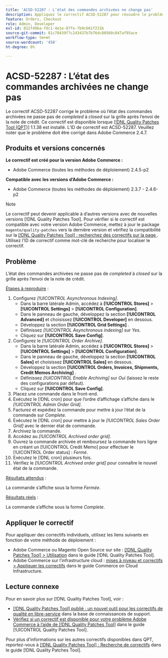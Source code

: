 ```yaml
---
title: 'ACSD-52287 : L’état des commandes archivées ne change pas'
description: Appliquez le correctif ACSD-52287 pour résoudre le problème Adobe Commerce en raison duquel l’état des commandes archivées ne passe pas de *terminé* à *fermé* sur la grille après l’envoi de la note de crédit.
feature: Orders, Checkout
role: Admin, Developer
exl-id: 012f49ba-fdc1-4e1e-87fe-7b9c661f231b
source-git-commit: 81c78439f7c243437b7b76dc80560c847af95ace
workflow-type: tm+mt
source-wordcount: '458'
ht-degree: 0%

---
```


# ACSD-52287 : L’état des commandes archivées ne change pas

Le correctif ACSD-52287 corrige le problème où l’état des commandes archivées ne passe pas de *completed* à *closed* sur la grille après l’envoi de la note de crédit. Ce correctif est disponible lorsque [[!DNL Quality Patches Tool (QPT)]](https://experienceleague.adobe.com/fr/docs/commerce-knowledge-base/kb/announcements/commerce-announcements/magento-quality-patches-released-new-tool-to-self-serve-quality-patches) 1.1.38 est installé. L’ID de correctif est ACSD-52287. Veuillez noter que le problème doit être corrigé dans Adobe Commerce 2.4.7.

## Produits et versions concernés

**Le correctif est créé pour la version Adobe Commerce :**

* Adobe Commerce (toutes les méthodes de déploiement) 2.4.5-p2

**Compatible avec les versions d’Adobe Commerce :**

* Adobe Commerce (toutes les méthodes de déploiement) 2.3.7 - 2.4.6-p2

>[!NOTE]
>
>Le correctif peut devenir applicable à d’autres versions avec de nouvelles versions [!DNL Quality Patches Tool]. Pour vérifier si le correctif est compatible avec votre version Adobe Commerce, mettez à jour le package `magento/quality-patches` vers la dernière version et vérifiez la compatibilité sur la [[!DNL Quality Patches Tool] : recherchez des correctifs sur la page ](https://experienceleague.adobe.com/tools/commerce-quality-patches/index.html?lang=fr). Utilisez l’ID de correctif comme mot-clé de recherche pour localiser le correctif.

## Problème

L’état des commandes archivées ne passe pas de *completed* à *closed* sur la grille après l’envoi de la note de crédit.

<u>Étapes à reproduire</u> :

1. Configurez *[!UICONTROL Asynchronous Indexing]*.
   * Dans la barre latérale Admin, accédez à **[!UICONTROL Stores]** > **[!UICONTROL Settings]** > **[!UICONTROL Configuration]**.
   * Dans le panneau de gauche, développez la section **[!UICONTROL Advanced]** et choisissez **[!UICONTROL Developer]** en dessous.
   * Développez la section **[!UICONTROL Grid Settings]** .
   * Définissez *[!UICONTROL Asynchronous indexing]* sur *Yes*.
   * Cliquez sur **[!UICONTROL Save Config]**.
1. Configurez le *[!UICONTROL Order Archive]*.
   * Dans la barre latérale Admin, accédez à **[!UICONTROL Stores]** > **[!UICONTROL Settings]** > **[!UICONTROL Configuration]**.
   * Dans le panneau de gauche, développez la section **[!UICONTROL Sales]** et choisissez **[!UICONTROL Sales]** en dessous.
   * Développez la section **[!UICONTROL Orders, Invoices, Shipments, Credit Memos Archiving]** .
   * Définissez *[!UICONTROL Enable Archiving]* sur *Oui* (laissez le reste des configurations par défaut).
   * Cliquez sur **[!UICONTROL Save Config]**.
1. Placez une commande dans le front-end.
1. Exécutez le [!DNL cron] pour que l’ordre d’affichage s’affiche dans le *[!UICONTROL Admin Order Grid]*.
1. Facturez et expédiez la commande pour mettre à jour l’état de la commande sur *Complete*.
1. Exécutez le [!DNL cron] pour mettre à jour le *[!UICONTROL Sales Order Grid]* avec le dernier état de commande.
1. Archivez la commande.
1. Accédez au *[!UICONTROL Archived order grid]*.
1. Ouvrez la commande archivée et remboursez la commande hors ligne en créant un [!UICONTROL Credit Memo] pour effectuer le [!UICONTROL Order status] : *Fermé*.
1. Exécutez le [!DNL cron] plusieurs fois.
1. Vérifiez le *[!UICONTROL Archived order grid]* pour connaître le nouvel état de la commande.

<u>Résultats attendus</u> :

La commande s’affiche sous la forme *Fermée*.

<u>Résultats réels</u> :

La commande s’affiche sous la forme *Complete*.

## Appliquer le correctif

Pour appliquer des correctifs individuels, utilisez les liens suivants en fonction de votre méthode de déploiement :

* Adobe Commerce ou Magento Open Source sur site : [[!DNL Quality Patches Tool] > Utilisation](/help/tools/quality-patches-tool/usage.md) dans le guide [!DNL Quality Patches Tool].
* Adobe Commerce sur l’infrastructure cloud : [mises à niveau et correctifs > Appliquer les correctifs](https://experienceleague.adobe.com/docs/commerce-cloud-service/user-guide/develop/upgrade/apply-patches.html?lang=fr) dans le guide Commerce on Cloud Infrastructure.

## Lecture connexe

Pour en savoir plus sur [!DNL Quality Patches Tool], voir :

* [[!DNL Quality Patches Tool] publié : un nouvel outil pour les correctifs de qualité en libre-service](https://experienceleague.adobe.com/fr/docs/commerce-knowledge-base/kb/announcements/commerce-announcements/magento-quality-patches-released-new-tool-to-self-serve-quality-patches) dans la base de connaissances de support.
* [Vérifiez si un correctif est disponible pour votre problème Adobe Commerce à l’aide de  [!DNL Quality Patches Tool]](/help/tools/quality-patches-tool/patches-available-in-qpt/check-patch-for-magento-issue-with-magento-quality-patches.md) dans le guide [!UICONTROL Quality Patches Tool].


Pour plus d&#39;informations sur les autres correctifs disponibles dans QPT, reportez-vous à [[!DNL Quality Patches Tool] : Recherche de correctifs](https://experienceleague.adobe.com/tools/commerce-quality-patches/index.html?lang=fr) dans le guide [!DNL Quality Patches Tool].
